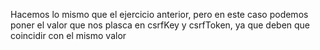 
Hacemos lo mismo que el ejercicio anterior, pero en este caso podemos poner el valor que nos plasca en csrfKey y csrfToken, ya que deben que coincidir con el mismo valor



